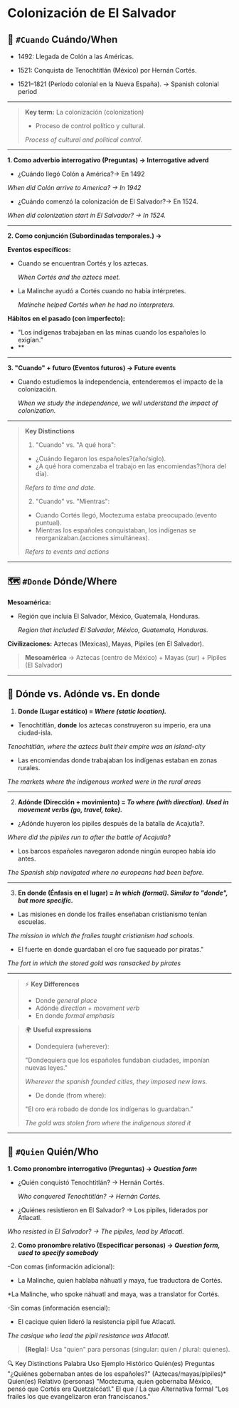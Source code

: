 # Colonización de El Salvador


## 📅 `#Cuando` Cuándo/When


- 1492: Llegada de Colón a las Américas.
  
- 1521: Conquista de Tenochtitlán (México) por Hernán Cortés.
  
- 1521–1821 (Período colonial en la Nueva España). → Spanish colonial period

**********************************************

> **Key term:** La colonización (colonization)
>
> - Proceso de control político y cultural. 
>
> *Process of cultural and political control.* 

*******************************

**1. Como adverbio interrogativo (Preguntas) → Interrogative adverd**

- ¿Cuándo llegó Colón a América?→ En 1492
  
 *When did Colón arrive to America? → In 1942*

- ¿Cuándo comenzó la colonización de El Salvador?→ En 1524.
  
*When did colonization start in El Salvador? → In 1524.*

********************************


**2. Como conjunción (Subordinadas temporales.) →**

**Eventos específicos:**

- Cuando se encuentran Cortés y los aztecas.
  
  *When Cortés and the aztecs meet.*

- La Malinche ayudó a Cortés cuando no había intérpretes.
  
  *Malinche helped Cortés when he had no interpreters.*

**Hábitos en el pasado (con imperfecto):**

- "Los indígenas trabajaban en las minas cuando los españoles lo exigían."
- **

******************************


**3. "Cuando" + futuro (Eventos futuros) → Future events**
- Cuando estudiemos la independencia, entenderemos el impacto de la colonización.

  *When we study the independence, we will understand the impact of colonization.*

**********************************************

> **Key Distinctions**
> 
> 1. "Cuando" vs. "A qué hora":
> - ¿Cuándo llegaron los españoles?(año/siglo).
> - ¿A qué hora comenzaba el trabajo en las encomiendas?(hora del día).
>
> *Refers to time and date.*
> 
> 2. "Cuando" vs. "Mientras":
> - Cuando Cortés llegó, Moctezuma estaba preocupado.(evento puntual).
> - Mientras los españoles conquistaban, los indígenas se reorganizaban.(acciones simultáneas).
>
> *Refers to events and actions*


********************************


## 🗺️ `#Donde` Dónde/Where

**Mesoamérica:**
- Región que incluía El Salvador, México, Guatemala, Honduras.

  *Region that included El Salvador, México, Guatemala, Honduras.*


**Civilizaciones:** Aztecas (Mexicas), Mayas, Pipiles (en El Salvador).


> **Mesoamérica** → Aztecas (centro de México) + Mayas (sur) + Pipiles (El Salvador)  

**********************************

📍 **Dónde vs. Adónde vs. En donde**
----------------------------------

1. **Donde (Lugar estático) = *Where (static location).***

- Tenochtitlán, **donde** los aztecas construyeron su imperio, era una ciudad-isla.

*Tenochtitlán, where the aztecs built their empire was an island-city*

- Las encomiendas donde trabajaban los indígenas estaban en zonas rurales.

*The markets where the indigenous worked were in the rural areas*

************************************

2. **Adónde (Dirección + movimiento) = *To where (with direction). Used in movement verbs (go, travel, take).***

- ¿Adónde huyeron los pipiles después de la batalla de Acajutla?.

*Where did the pipiles run to after the battle of Acajutla?*

- Los barcos españoles navegaron adonde ningún europeo había ido antes.

*The Spanish ship navigated where no europeans had been before.*


******************************************************

3. **En donde (Énfasis en el lugar) = *In which (formal). Similar to "donde", but more specific.***

- Las misiones en donde los frailes enseñaban cristianismo tenían escuelas. 

*The mission in which the frailes taught cristianism had schools.*

- El fuerte en donde guardaban el oro fue saqueado por piratas."

*The fort in which the stored gold was ransacked by pirates*

**************************************

> ⚡ **Key Differences**
> - Donde *general place*	
> - Adónde *direction + movement verb*
> - En donde *formal emphasis*


> 🌍 **Useful expressions**
> - Dondequiera (wherever):
>   
> "Dondequiera que los españoles fundaban ciudades, imponían nuevas leyes."
>
> *Wherever the spanish founded cities, they imposed new laws.*
>
> - De donde (from where):
>
> "El oro era robado de donde los indígenas lo guardaban."
>
> *The gold was stolen from where the indigenous stored it*


****************************************

## 👥 `#Quien` Quién/Who

**1. Como pronombre interrogativo (Preguntas) → *Question form***

- ¿Quién conquistó Tenochtitlán? → Hernán Cortés.

  *Who conquered Tenochtitlán? → Hernán Cortés.*

- ¿Quiénes resistieron en El Salvador? → Los pipiles, liderados por Atlacatl.

*Who resisted in El Salvador? → The pipiles, lead by Atlacatl.*

2. **Como pronombre relativo (Especificar personas) → *Question form, used to specify somebody***
   
-Con comas (información adicional):

- La Malinche, quien hablaba náhuatl y maya, fue traductora de Cortés.

*La Malinche, who spoke náhuatl and maya, was a translator for Cortés.

-Sin comas (información esencial):

- El cacique quien lideró la resistencia pipil fue Atlacatl.

*The casique who lead the pipil resistance was Atlacatl.*

> **(Regla):** Usa "quien" para personas (singular: quien / plural: quienes).

🔍 Key Distinctions
Palabra	Uso	Ejemplo Histórico
Quién(es)	Preguntas	"¿Quiénes gobernaban antes de los españoles?" (Aztecas/mayas/pipiles)*
Quien(es)	Relativo (personas)	"Moctezuma, quien gobernaba México, pensó que Cortés era Quetzalcóatl."
El que / La que	Alternativa formal	"Los frailes los que evangelizaron eran franciscanos."
